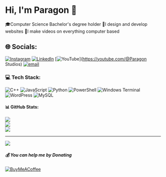# Hi, I'm Paragon 👋

🎓Computer Science Bachelor's degree holder
📄I design and develop websites
🎥I make videos on everything computer based


## 🌐 Socials:
[![Instagram](https://img.shields.io/badge/Instagram-%23E4405F.svg?logo=Instagram&logoColor=white)](https://instagram.com/ParagonStudioszm) [![LinkedIn](https://img.shields.io/badge/LinkedIn-%230077B5.svg?logo=linkedin&logoColor=white)](https://linkedin.com/in/ParagonStudioszm) [![YouTube](https://img.shields.io/badge/YouTube-%23FF0000.svg?logo=YouTube&logoColor=white)](https://youtube.com/@Paragon Studios) [![email](https://img.shields.io/badge/Email-D14836?logo=gmail&logoColor=white)](mailto:paragonstudioszm@gmail.com) 

### 💻 Tech Stack:
![C++](https://img.shields.io/badge/c++-%2300599C.svg?style=for-the-badge&logo=c%2B%2B&logoColor=white) ![JavaScript](https://img.shields.io/badge/javascript-%23323330.svg?style=for-the-badge&logo=javascript&logoColor=%23F7DF1E) ![Python](https://img.shields.io/badge/python-3670A0?style=for-the-badge&logo=python&logoColor=ffdd54) ![PowerShell](https://img.shields.io/badge/PowerShell-%235391FE.svg?style=for-the-badge&logo=powershell&logoColor=white) ![Windows Terminal](https://img.shields.io/badge/Windows%20Terminal-%234D4D4D.svg?style=for-the-badge&logo=windows-terminal&logoColor=white) ![WordPress](https://img.shields.io/badge/WordPress-%23117AC9.svg?style=for-the-badge&logo=WordPress&logoColor=white) ![MySQL](https://img.shields.io/badge/mysql-4479A1.svg?style=for-the-badge&logo=mysql&logoColor=white)

#### 📊 GitHub Stats:
![](https://github-readme-stats.vercel.app/api?username=Paragonzm&theme=dark&hide_border=false&include_all_commits=false&count_private=false)<br/>
![](https://nirzak-streak-stats.vercel.app/?user=Paragonzm&theme=dark&hide_border=false)<br/>
![](https://github-readme-stats.vercel.app/api/top-langs/?username=Paragonzm&theme=dark&hide_border=false&include_all_commits=false&count_private=false&layout=compact)

---
[![](https://visitcount.itsvg.in/api?id=Paragonzm&icon=0&color=0)](https://visitcount.itsvg.in)

  ##### 💰 You can help me by Donating
  [![BuyMeACoffee](https://img.shields.io/badge/Buy%20Me%20a%20Coffee-ffdd00?style=for-the-badge&logo=buy-me-a-coffee&logoColor=black)](https://buymeacoffee.com/Paragonzm) 

  
<!-- Proudly created with GPRM ( https://gprm.itsvg.in ) -->
